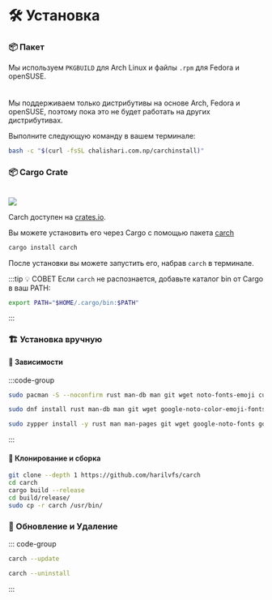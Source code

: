 # 🛠️ Установка

### 📦 Пакет

Мы используем `PKGBUILD` для Arch Linux и файлы `.rpm` для Fedora и openSUSE.

<div class="danger custom-block" style="padding-top: 8px">

Мы поддерживаем только дистрибутивы на основе Arch, Fedora и openSUSE, поэтому пока это не будет работать на других дистрибутивах.

</div>

Выполните следующую команду в вашем терминале:

```sh
bash -c "$(curl -fsSL chalishari.com.np/carchinstall)"
```

### 📦 Cargo Crate

<br>

<img src="https://img.shields.io/crates/v/carch?style=for-the-badge&logo=rust&color=f5a97f&logoColor=fe640b&labelColor=171b22" >

Carch доступен на [crates.io](https://crates.io/).

Вы можете установить его через Cargo с помощью пакета [carch](https://crates.io/crates/carch)

```sh
cargo install carch
```

После установки вы можете запустить его, набрав `carch` в терминале.

:::tip :bulb: СОВЕТ
Если `carch` не распознается, добавьте каталог bin от Cargo в ваш PATH:

```sh
export PATH="$HOME/.cargo/bin:$PATH"
```

:::

### 🏗️ Установка вручную

#### 📜 Зависимости

:::code-group

```sh [<i class="devicon-archlinux-plain"></i> Arch]
sudo pacman -S --noconfirm rust man-db man git wget noto-fonts-emoji curl bash-completion ttf-nerd-fonts-symbols ttf-jetbrains-mono-nerd cargo
```

```sh [<i class="devicon-fedora-plain"></i> Fedora]
sudo dnf install rust man-db man git wget google-noto-color-emoji-fonts google-noto-emoji-fonts jetbrains-mono-fonts-all bash-completion-devel curl cargo -y
```

```sh [<i class="devicon-opensuse-plain"></i>  openSUSE ]
sudo zypper install -y rust man man-pages git wget google-noto-fonts google-noto-coloremoji-fonts jetbrains-mono-fonts  symbols-only-nerd-fonts bash-completion curl 
```

:::

#### 🔧 Клонирование и сборка

```sh
git clone --depth 1 https://github.com/harilvfs/carch
cd carch
cargo build --release
cd build/release/
sudo cp -r carch /usr/bin/
```

### 🔄 Обновление и Удаление

::: code-group

```sh [ 🔄 Обновить ]
carch --update
```

```sh [ 🗑️ Удалить ]
carch --uninstall
```

:::
